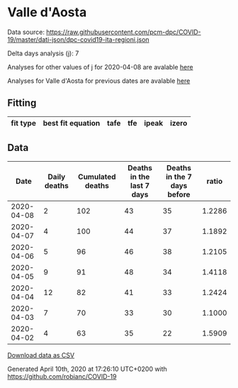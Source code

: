 # Valle d'Aosta

Data source: https://raw.githubusercontent.com/pcm-dpc/COVID-19/master/dati-json/dpc-covid19-ita-regioni.json

Delta days analysis (j): 7

Analyses for other values of j for 2020-04-08 are avalable [here](../README.md)

Analyses for Valle d'Aosta for previous dates are avalable [here](../../README.md)

## Fitting 
|fit type|best fit equation|tafe|tfe|ipeak|izero|
|-------|-----|--------|------|---|---|

## Data
|Date|Daily deaths|Cumulated deaths|Deaths in the last 7 days|Deaths in the 7 days before|ratio|
|----|----------|-----------|-------|--------------------|-----|
|2020-04-08|2|102|43|35|1.2286|
|2020-04-07|4|100|44|37|1.1892|
|2020-04-06|5|96|46|38|1.2105|
|2020-04-05|9|91|48|34|1.4118|
|2020-04-04|12|82|41|33|1.2424|
|2020-04-03|7|70|33|30|1.1000|
|2020-04-02|4|63|35|22|1.5909|

[Download data as CSV](COVID-19_valle_d'aosta_j7_2020-04-08.csv)

Generated April 10th, 2020 at 17:26:10 UTC+0200 with https://github.com/robianc/COVID-19
